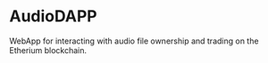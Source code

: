 # AudioDAPP
WebApp for interacting with audio file ownership and trading on the Etherium blockchain.
